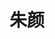 ---
layout: girls
title: 朱颜
banner: 最是人间留不住，朱颜辞镜花辞树
girls:
  - name: 
    avatar: https://cf0.oss-cn-shanghai.aliyuncs.com/blog/reimu.webp
    from: 自在飞花轻似梦，　<br>　无边丝雨细如愁。
    url: https://thwiki.cc/%E5%8D%9A%E4%B8%BD%E7%81%B5%E6%A2%A6
    reason: 
  - name: 
    avatar: https://cf0.oss-cn-shanghai.aliyuncs.com/blog/hibiki.webp
    from: 小舟从此逝，　<br>　江海寄余生。
    url: https://zh.moegirl.org/%E8%88%B0%E9%98%9FCollection:%E5%93%8D
    reason: 
  - name: 
    avatar: https://cf0.oss-cn-shanghai.aliyuncs.com/blog/sena.webp
    from: 昔我往矣，杨柳依依；　<br>　今我来思，雨雪霏霏。
    url: https://zh.moegirl.org/%E5%A7%AC%E9%87%8E%E6%98%9F%E5%A5%8F
    reason: 
---